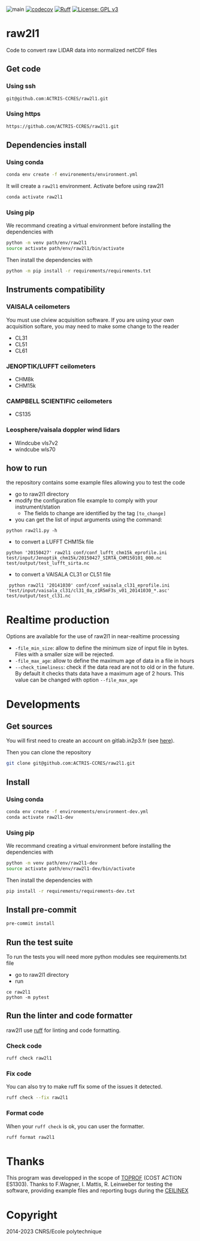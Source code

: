 ![main](https://github.com/ACTRIS-CCRES/raw2l1/actions/workflows/ci.yaml/badge.svg?branch=master)
[![codecov](https://codecov.io/gh/ACTRIS-CCRES/raw2l1/graph/badge.svg?token=7BVO7V5IA8)](https://codecov.io/gh/ACTRIS-CCRES/raw2l1)
[![Ruff](https://img.shields.io/endpoint?url=https://raw.githubusercontent.com/astral-sh/ruff/main/assets/badge/v2.json)](https://github.com/astral-sh/ruff)
[![License: GPL v3](https://img.shields.io/badge/License-GPLv3-blue.svg)](https://www.gnu.org/licenses/gpl-3.0)

# raw2l1

Code to convert raw LIDAR data into normalized netCDF files

## Get code

### Using ssh

```bash
git@github.com:ACTRIS-CCRES/raw2l1.git
```

### Using https

```bash
https://github.com/ACTRIS-CCRES/raw2l1.git
```

## Dependencies install

### Using conda

```bash
conda env create -f environements/environment.yml
```

It will create a `raw2l1` environment. Activate before using raw2l1

```bash
conda activate raw2l1
```

### Using pip

We recommand creating a virtual environment before installing the dependencies with

```bash
python -m venv path/env/raw2l1
source activate path/env/raw2l1/bin/activate
```

Then install the dependencies with

```bash
python -m pip install -r requirements/requirements.txt
```

## Instruments compatibility

### VAISALA ceilometers

You must use clview acquisition software. If you are using your own acquisition softare, you may need to make some change to the reader
- CL31
- CL51
- CL61

### JENOPTIK/LUFFT ceilometers

- CHM8k
- CHM15k

### CAMPBELL SCIENTIFIC ceilometers

- CS135

### Leosphere/vaisala doppler wind lidars

- Windcube vls7v2
- windcube wls70

## how to run

the repository contains some example files allowing you to test the code

- go to raw2l1 directory
- modify the configuration file example to comply with your instrument/station
  - The fields to change are identified by the tag `[to_change]`
- you can get the list of input arguments using the command:

```
python raw2l1.py -h
```


- to convert a LUFFT CHM15k file

```
python '20150427' raw2l1 conf/conf_lufft_chm15k_eprofile.ini test/input/Jenoptik_chm15k/20150427_SIRTA_CHM150101_000.nc test/output/test_lufft_sirta.nc
```

- to convert a VAISALA CL31 or CL51 file

```
 python raw2l1 '20141030' conf/conf_vaisala_cl31_eprofile.ini 'test/input/vaisala_cl31/cl31_0a_z1R5mF3s_v01_20141030_*.asc' test/output/test_cl31.nc
```

# Realtime production

Options are available for the use of raw2l1 in near-realtime processing

- ```-file_min_size```: allow to define the minimum size of input file in bytes. Files with a smaller size will be rejected.
- ```-file_max_age```: allow to define the maximum age of data in a file in hours
- ```--check_timeliness```: check if the data read are not to old or in the future. By default it checks thats data have a maximum age of 2 hours. This value can be changed with option ```--file_max_age```

# Developments

## Get sources

You will first need to create an account on gitlab.in2p3.fr (see [here](https://doc.cc.in2p3.fr/en/Collaborative-tools/tools/gitlab.html#account-registration)).

Then you can clone the repository

```bash
git clone git@github.com:ACTRIS-CCRES/raw2l1.git
```

## Install

### Using conda

```bash
conda env create -f environements/environment-dev.yml
conda activate raw2l1-dev
```

### Using pip

We recommand creating a virtual environment before installing the dependencies with

```bash
python -m venv path/env/raw2l1-dev
source activate path/env/raw2l1-dev/bin/activate
```

Then install the dependencies with

```bash
pip install -r requirements/requirements-dev.txt
```

## Install pre-commit

```bash
pre-commit install
```

## Run the test suite

To run the tests you will need more python modules see requirements.txt file

- go to raw2l1 directory
- run

```
ce raw2l1
python -m pytest
```

## Run the linter and code formatter

raw2l1 use [ruff](https://astral.sh/ruff) for linting and code formatting.

### Check code

```bash
ruff check raw2l1
```

### Fix code

You can also try to make ruff fix some of the issues it detected.

```bash
ruff check --fix raw2l1
```

### Format code

When your `ruff check` is ok, you can user the formatter.

```bash
ruff format raw2l1
```

# Thanks

This program was developped in the scope of [TOPROF](http://www.toprof.imaa.cnr.it/) (COST ACTION ES1303).
Thanks to F.Wagner, I. Mattis, R. Leinweber for testing the software, providing example files and reporting bugs during the [CEILINEX](http://ceilinex2015.de)

# Copyright

2014-2023 CNRS/Ecole polytechnique
